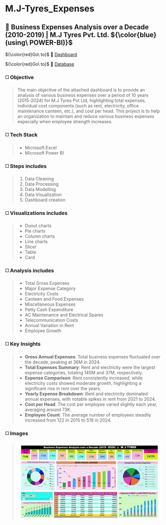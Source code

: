 # M.J-Tyres_Expenses
## 🔳 Business Expenses Analysis over a Decade (2010-2019) | M.J Tyres Pvt. Ltd. ${\color{blue}(using\ POWER-BI)}$

${\color{red}Go\ to}$ 🔗 [Dashboard](https://github.com/saifhashim17/M.J-Tyres_Expenses/blob/main/M.J%20Tyres_Expenses.pdf)

${\color{red}Go\ to}$ 🔗 [Database](https://github.com/saifhashim17/M.J-Tyres_Expenses/blob/main/M.J%20Tyres_Expenses_Analysis.csv)

### ◻️ Objective

>The main objective of the attached dashboard is to provide an analysis of various business expenses over a period of 10 years (2015-2024) for M.J Tyres Pvt Ltd, highlighting total expenses, individual cost components (such as rent, electricity, office maintenance canteen, etc.), and cost per head. This project is to help an organization to maintain and reduce various business expenses especially when employee strength increases.

### ◻️ Tech Stack

>- Microsoft Excel
>- Microsoft Power BI

### ◻️ Steps includes

>1. Data Cleaning
>2. Data Processing
>3. Data Modelling
>4. Data Visualization
>5. Dashboard creation

### ◻️ Visualizations includes

>- Donut charts
>- Pie charts
>- Column charts
>- Line charts
>- Slicer
>- Table
>- Card

### ◻️ Analysis includes

>- Total Gross Expenses
>- Major Expense Category
>- Electricity Costs
>- Canteen and Food Expenses
>- Miscellaneous Expenses
>- Petty Cash Expenditure
>- AC Maintenance and Electrical Spares
>- Telecommunication Costs
>- Annual Variation in Rent
>- Employee Growth

### ◻️ Key Insights

>- **Gross Annual Expenses**: Total business expenses fluctuated over the decade, peaking at 36M in 2024.
>- **Total Expenses Summary**: Rent and electricity were the largest expense categories, totaling 145M and 37M, respectively.
>- **Expense Comparison**: Rent consistently increased, while electricity costs showed moderate growth, highlighting a significant rise in rent over the years.
>- **Yearly Expense Breakdown**: Rent and electricity dominated annual expenses, with notable spikes in rent from 2021 to 2024.
>- **Cost per Head**: The cost per employee varied slightly each year, averaging around 73K.
>- **Employee Count**: The average number of employees steadily increased from 122 in 2015 to 519 in 2024.

### ◻️ Images

>![Business Expenses Analysis](https://github.com/saifhashim17/M.J-Tyres_Expenses/blob/main/M.J%20Tyres_Expenses-1.png)
